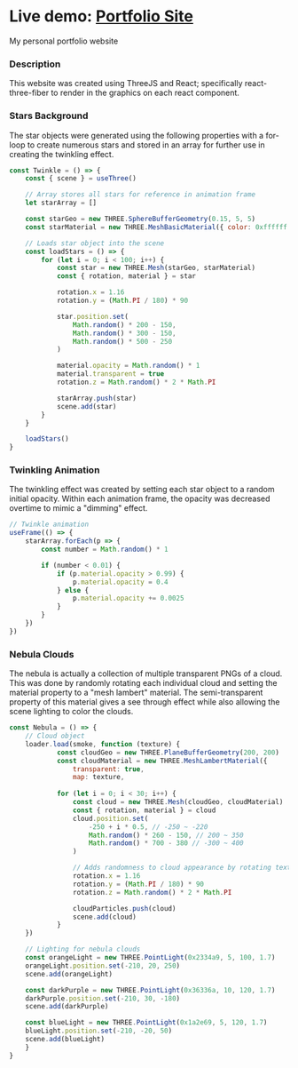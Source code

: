 # Live demo: [Portfolio Site](https://www.stephentrieu.com/)
My personal portfolio website

### Description
This website was created using ThreeJS and React; specifically react-three-fiber to render in the graphics on each react component.  

### Stars Background
The star objects were generated using the following properties with a for-loop to create numerous stars and stored in an array for further use in creating the twinkling effect. 
``` javascript
const Twinkle = () => {
	const { scene } = useThree()

	// Array stores all stars for reference in animation frame
	let starArray = []

	const starGeo = new THREE.SphereBufferGeometry(0.15, 5, 5)
	const starMaterial = new THREE.MeshBasicMaterial({ color: 0xffffff })

	// Loads star object into the scene
	const loadStars = () => {
		for (let i = 0; i < 100; i++) {
			const star = new THREE.Mesh(starGeo, starMaterial)
			const { rotation, material } = star

			rotation.x = 1.16
			rotation.y = (Math.PI / 180) * 90

			star.position.set(
				Math.random() * 200 - 150,
				Math.random() * 300 - 150,
				Math.random() * 500 - 250
			)

			material.opacity = Math.random() * 1
			material.transparent = true
			rotation.z = Math.random() * 2 * Math.PI

			starArray.push(star)
			scene.add(star)
		}
	}

	loadStars()
}
```
### Twinkling Animation
The twinkling effect was created by setting each star object to a random initial opacity. Within each animation frame, the opacity was decreased overtime to mimic a "dimming" effect. 
``` javascript
// Twinkle animation
useFrame(() => {
    starArray.forEach(p => {
        const number = Math.random() * 1

        if (number < 0.01) {
            if (p.material.opacity > 0.99) {
                p.material.opacity = 0.4
            } else {
                p.material.opacity += 0.0025
            }
        }
    })
})
```
### Nebula Clouds
The nebula is actually a collection of multiple transparent PNGs of a cloud. This was done by randomly rotating each individual cloud and setting the material property to a "mesh lambert" material. The semi-transparent property of this material gives a see through effect while also allowing the scene lighting to color the clouds. 
``` javascript
const Nebula = () => {
    // Cloud object
    loader.load(smoke, function (texture) {
            const cloudGeo = new THREE.PlaneBufferGeometry(200, 200)
            const cloudMaterial = new THREE.MeshLambertMaterial({
                transparent: true,
                map: texture,
            
            for (let i = 0; i < 30; i++) {
                const cloud = new THREE.Mesh(cloudGeo, cloudMaterial)
                const { rotation, material } = cloud
                cloud.position.set(
                    -250 + i * 0.5, // -250 ~ -220
                    Math.random() * 260 - 150, // 200 ~ 350
                    Math.random() * 700 - 380 // -300 ~ 400
                )

                // Adds randomness to cloud appearance by rotating texture
                rotation.x = 1.16
                rotation.y = (Math.PI / 180) * 90
                rotation.z = Math.random() * 2 * Math.PI

                cloudParticles.push(cloud)
                scene.add(cloud)
		    }
    })

    // Lighting for nebula clouds
    const orangeLight = new THREE.PointLight(0x2334a9, 5, 100, 1.7)
    orangeLight.position.set(-210, 20, 250)
    scene.add(orangeLight)

    const darkPurple = new THREE.PointLight(0x36336a, 10, 120, 1.7)
    darkPurple.position.set(-210, 30, -180)
    scene.add(darkPurple)

    const blueLight = new THREE.PointLight(0x1a2e69, 5, 120, 1.7)
    blueLight.position.set(-210, -20, 50)
    scene.add(blueLight)
    }
}
```

